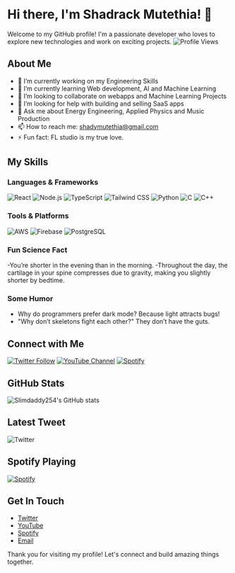 # Hi there, I'm Shadrack Mutethia! 👋

Welcome to my GitHub profile! I'm a passionate developer who loves to explore new technologies and work on exciting projects.
![Profile Views](https://komarev.com/ghpvc/?username=Slimdaddy254&color=blueviolet)


## About Me

- 🔭 I’m currently working on my Engineering Skills
- 🌱 I’m currently learning Web development, AI and Machine Learning
- 👯 I’m looking to collaborate on webapps and Machine Learning Projects
- 🤔 I’m looking for help with building and selling SaaS apps
- 💬 Ask me about Energy Engineering, Applied Physics and Music Production
- 📫 How to reach me: shadymutethia@gmail.com
- ⚡ Fun fact: FL studio is my true love.

## My Skills

### Languages & Frameworks
![React](https://img.shields.io/badge/React-20232A?style=for-the-badge&logo=react&logoColor=61DAFB)
![Node.js](https://img.shields.io/badge/Node.js-339933?style=for-the-badge&logo=nodedotjs&logoColor=white)
![TypeScript](https://img.shields.io/badge/TypeScript-007ACC?style=for-the-badge&logo=typescript&logoColor=white)
![Tailwind CSS](https://img.shields.io/badge/Tailwind_CSS-38B2AC?style=for-the-badge&logo=tailwind-css&logoColor=white)
![Python](https://img.shields.io/badge/Python-3776AB?style=for-the-badge&logo=python&logoColor=white)
![C](https://img.shields.io/badge/C-00599C?style=for-the-badge&logo=c&logoColor=white)
![C++](https://img.shields.io/badge/C++-00599C?style=for-the-badge&logo=cplusplus&logoColor=white)

### Tools & Platforms
![AWS](https://img.shields.io/badge/Amazon_AWS-232F3E?style=for-the-badge&logo=amazon-aws&logoColor=white)
![Firebase](https://img.shields.io/badge/Firebase-FFCA28?style=for-the-badge&logo=firebase&logoColor=white)
![PostgreSQL](https://img.shields.io/badge/PostgreSQL-336791?style=for-the-badge&logo=postgresql&logoColor=white)

### Fun Science Fact
-You’re shorter in the evening than in the morning.
-Throughout the day, the cartilage in your spine compresses due to gravity, making you slightly shorter by bedtime.

### Some Humor
- Why do programmers prefer dark mode? Because light attracts bugs!
- "Why don’t skeletons fight each other?"  They don’t have the guts.


## Connect with Me

[![Twitter Follow](https://img.shields.io/twitter/follow/Slimdaddy254?style=social)](https://twitter.com/Shady_mutethia)
[![YouTube Channel](https://img.shields.io/youtube/channel/subscribers/UC-YourChannelID?style=social)](https://www.youtube.com/@shady_mutethia)
[![Spotify](https://img.shields.io/badge/Spotify-1DB954?style=flat&logo=spotify&logoColor=white)](https://open.spotify.com/user/2b82vrtppnwpf6dzybzq84jix?si=f0d2ec17011140a9)

## GitHub Stats

![Slimdaddy254's GitHub stats](https://github-readme-stats.vercel.app/api?username=Slimdaddy254&show_icons=true&theme=radical)

## Latest Tweet

![Twitter](https://img.shields.io/twitter/url?label=Latest%20Tweet&style=social&url=https%3A%2F%2Ftwitter.com%2FShady_mutethia)

## Spotify Playing

[![Spotify](https://novatorem.vercel.app/api/spotify)](https://open.spotify.com/user/2b82vrtppnwpf6dzybzq84jix?si=f0d2ec17011140a9)

## Get In Touch

- [Twitter](https://twitter.com/Shady_Mutethia)
- [YouTube](https://www.youtube.com/@shady_mutethia)
- [Spotify](https://open.spotify.com/user/2b82vrtppnwpf6dzybzq84jix?si=f0d2ec17011140a9)
- [Email](shadymutethia@gmail.com)

Thank you for visiting my profile! Let's connect and build amazing things together.
